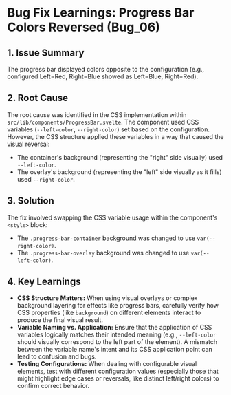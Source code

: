 # Bug Fix Learnings: Progress Bar Colors Reversed (Bug_06)

## 1. Issue Summary

The progress bar displayed colors opposite to the configuration (e.g., configured Left=Red, Right=Blue showed as Left=Blue, Right=Red).

## 2. Root Cause

The root cause was identified in the CSS implementation within `src/lib/components/ProgressBar.svelte`. The component used CSS variables (`--left-color`, `--right-color`) set based on the configuration. However, the CSS structure applied these variables in a way that caused the visual reversal:
- The container's background (representing the "right" side visually) used `--left-color`.
- The overlay's background (representing the "left" side visually as it fills) used `--right-color`.

## 3. Solution

The fix involved swapping the CSS variable usage within the component's `<style>` block:
- The `.progress-bar-container` background was changed to use `var(--right-color)`.
- The `.progress-bar-overlay` background was changed to use `var(--left-color)`.

## 4. Key Learnings

*   **CSS Structure Matters:** When using visual overlays or complex background layering for effects like progress bars, carefully verify how CSS properties (like `background`) on different elements interact to produce the final visual result.
*   **Variable Naming vs. Application:** Ensure that the application of CSS variables logically matches their intended meaning (e.g., `--left-color` should visually correspond to the left part of the element). A mismatch between the variable name's intent and its CSS application point can lead to confusion and bugs.
*   **Testing Configurations:** When dealing with configurable visual elements, test with different configuration values (especially those that might highlight edge cases or reversals, like distinct left/right colors) to confirm correct behavior.